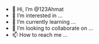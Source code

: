 - 👋 Hi, I’m @123Ahmat
- 👀 I’m interested in ...
- 🌱 I’m currently learning ...
- 💞️ I’m looking to collaborate on ...
- 📫 How to reach me ...

<!---
123Ahmat/123Ahmat is a ✨ special ✨ repository because its `README.md` (this file) appears on your GitHub profile.
You can click the Preview link to take a look at your changes.
--->
